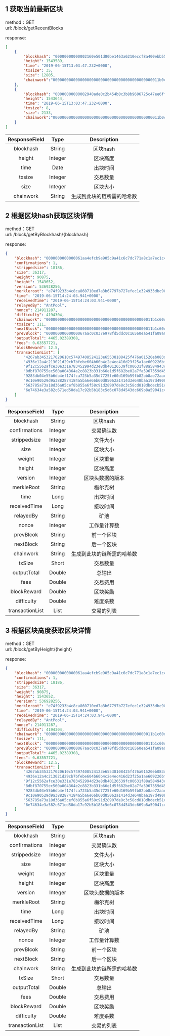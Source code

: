 ## 1 获取当前最新区块

method：GET  
url: /block/getRecentBlocks

response:
```json
[
    {
        "blockhash": "00000000000002160e501d80be1463a6210eccf8a400ebb55fb4cb4549947b48",
        "height": 1543589,
        "time": "2019-06-15T13:03:47.232+0000",
        "txsize": 35,
        "size": 12805,
        "chainwork":"00000000000000000000000000000000000000000000011b0ce0c84102692201"
    },
    {
        "blockhash": "00000000000002940ade0c2b454b0c3b8b9606725c47ee6fffcdd68c5e9e435c",
        "height": 1543644,
        "time": "2019-06-15T13:03:47.232+0000",
        "txsize": 8,
        "size": 2133,
        "chainwork":"00000000000000000000000000000000000000000000011b0ce0c84102692201"
    }
]
```

| ResponseField |  Type   |        Description         |
|:-------------:|:-------:|:--------------------------:|
|   blockhash   | String  |          区块hash          |
|    height     | Integer |          区块高度          |
|     time      |  Date   |          出块时间          |
|    txsize     | Integer |          交易数量          |
|     size      | Integer |          区块大小          |
|   chainwork   | String  | 生成到此块的链所需的哈希数 |

  
  
## 2 根据区块hash获取区块详情

method：GET  
url: /block/getByBlockhash/{blockhash}

response:
```json
{
    "blockhash": "0000000000000061aa4efcb9e905c9a41c6c7dc771a8c1a7ec1c45285e851330",
    "confirmations": 1,
    "strippedsize": 18186,
    "size": 36317,
    "weight": 90875,
    "height": 1543652,
    "version": 536928256,
    "merkleroot": "e74f9233b4c8ca860710ed7a3b67797b727efec1e324933dbc903a7ecbe488f5",
    "time": "2019-06-15T14:24:03.941+0000",
    "receivedTime": "2019-06-15T14:24:03.941+0000",
    "relayedBy": "AntPool",
    "nonce": 214911287,
    "difficulty": 4194304,
    "chainwork": "00000000000000000000000000000000000000000000011b1c60d7c211ea3182",
    "txsize": 111,
    "nextBlock": "00000000000000000000000000000000000000000000011b1c60d7c211ea3182",
    "prevBlock": "00000000000000067aac0c037e978fd5ddc0c16560ea541fa09a92479ec7f184",
    "outputTotal": 4465.02389308,
    "fees": 0.63557721,
    "blockReward": 12.5,
    "transactionList": [
        "4267ab3453217020610c57497408524123e65538108425f476a01520eb083dfb",
        "4936e12a4c213021d29cb7bfebe604b60b4c2e4ec416d23f25a1ae609226bfc3",
        "9f12c5562afce30e331e783452994d23e8db40126539fc00631f88a584943cf4",
        "8dbf870755ec560a004364e2c8823b331b66e1d5f682be02a7fa5967359d45bf",
        "9283db04e55b6db4ef174fca723b5a35d7725fe60d169b59fb82bb8ae72aac82",
        "9c10e90529d9a3882874184a5ba6e66b60d85062a1414d3e648baa197d490889",
        "563785a73a18d36a05cef8b855a6f58c91d28907de8c3c58cd818dbdecb51c01",
        "6e74634e3a582c671ed50da17c92b5b183c5d6c078d4543dc669b8a59041c408"
    ]
}
```

|  ResponseField  |  Type   |        Description         |
|:---------------:|:-------:|:--------------------------:|
|    blockhash    | String  |          区块hash          |
|  confirmations  | Integer |         交易确认数         |
|  strippedsize   | Integer |          文件大小          |
|      size       | Integer |          区块大小          |
|     weight      | Integer |          区块重量          |
|     height      | Integer |          区块高度          |
|     version     | Integer |      区块头数据的版本      |
|   merkleRoot    | String  |          梅尔克树          |
|      time       |  Long   |          出块时间          |
|  receivedTime   |  Long   |          接收时间          |
|    relayedBy    | String  |            矿池            |
|      nonce      | Integer |        工作量计算数        |
|    prevBlcok    | String  |         前一个区块         |
|    nextBlock    | String  |         后一个区块         |
|    chainwork    | String  | 生成到此块的链所需的哈希数 |
|     txSize      |  Short  |          交易数量          |
|   outputTotal   | Double  |           总输出           |
|      fees       | Double  |          交易费用          |
|   blockReward   | Double  |          区块奖励          |
|   difficulty    | Double  |          难度系数          |
| transactionList |  List  |         交易的列表         |

  

## 3 根据区块高度获取区块详情

method：GET  
url: /block/getByHeight/{height}

response:
```json
{
    "blockhash": "0000000000000061aa4efcb9e905c9a41c6c7dc771a8c1a7ec1c45285e851330",
    "confirmations": 1,
    "strippedsize": 18186,
    "size": 36317,
    "weight": 90875,
    "height": 1543652,
    "version": 536928256,
    "merkleroot": "e74f9233b4c8ca860710ed7a3b67797b727efec1e324933dbc903a7ecbe488f5",
    "time": "2019-06-15T14:24:03.941+0000",
    "receivedTime": "2019-06-15T14:24:03.941+0000",
    "relayedBy": "AntPool",
    "nonce": 214911287,
    "difficulty": 4194304,
    "chainwork": "00000000000000000000000000000000000000000000011b1c60d7c211ea3182",
    "txsize": 111,
    "nextBlock": "00000000000000000000000000000000000000000000011b1c60d7c211ea3182",
    "prevBlock": "00000000000000067aac0c037e978fd5ddc0c16560ea541fa09a92479ec7f184",
    "outputTotal": 4465.02389308,
    "fees": 0.63557721,
    "blockReward": 12.5,
    "transactionList": [
        "4267ab3453217020610c57497408524123e65538108425f476a01520eb083dfb",
        "4936e12a4c213021d29cb7bfebe604b60b4c2e4ec416d23f25a1ae609226bfc3",
        "9f12c5562afce30e331e783452994d23e8db40126539fc00631f88a584943cf4",
        "8dbf870755ec560a004364e2c8823b331b66e1d5f682be02a7fa5967359d45bf",
        "9283db04e55b6db4ef174fca723b5a35d7725fe60d169b59fb82bb8ae72aac82",
        "9c10e90529d9a3882874184a5ba6e66b60d85062a1414d3e648baa197d490889",
        "563785a73a18d36a05cef8b855a6f58c91d28907de8c3c58cd818dbdecb51c01",
        "6e74634e3a582c671ed50da17c92b5b183c5d6c078d4543dc669b8a59041c408"
    ]
}
```
|  ResponseField  |  Type   |        Description         |
|:---------------:|:-------:|:--------------------------:|
|    blockhash    | String  |          区块hash          |
|  confirmations  | Integer |         交易确认数         |
|  strippedsize   | Integer |          文件大小          |
|      size       | Integer |          区块大小          |
|     weight      | Integer |          区块重量          |
|     height      | Integer |          区块高度          |
|     version     | Integer |      区块头数据的版本      |
|   merkleRoot    | String  |          梅尔克树          |
|      time       |  Long   |          出块时间          |
|  receivedTime   |  Long   |          接收时间          |
|    relayedBy    | String  |            矿池            |
|      nonce      | Integer |        工作量计算数        |
|    prevBlcok    | String  |         前一个区块         |
|    nextBlock    | String  |         后一个区块         |
|    chainwork    | String  | 生成到此块的链所需的哈希数 |
|     txSize      |  Short  |          交易数量          |
|   outputTotal   | Double  |           总输出           |
|      fees       | Double  |          交易费用          |
|   blockReward   | Double  |          区块奖励          |
|   difficulty    | Double  |          难度系数          |
| transactionList |  List  |         交易的列表         |